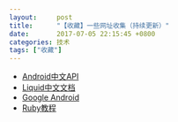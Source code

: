 ```yaml
---
layout:     post
title:      "【收藏】一些网址收集（持续更新）"
date:       2017-07-05 22:15:45 +0800
categories: 技术
tags: ["收藏"]
---
```

- [Android中文API](http://www.android-doc.com/index.html)
- [Liquid中文文档](https://liquid.bootcss.com)
- [Google Android](https://source.android.com)
- [Ruby教程](http://www.runoob.com/ruby/ruby-tutorial.html)
